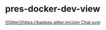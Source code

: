 # pres-docker-dev-view
[![Gitter](https://badges.gitter.im/Join Chat.svg)](https://gitter.im/ollin/pres-docker-dev-view?utm_source=badge&utm_medium=badge&utm_campaign=pr-badge&utm_content=badge)